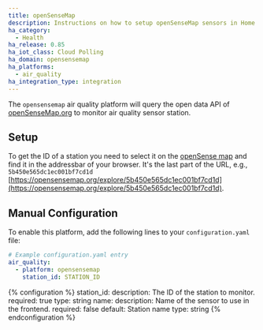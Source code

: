 ```yaml
---
title: openSenseMap
description: Instructions on how to setup openSenseMap sensors in Home Assistant.
ha_category:
  - Health
ha_release: 0.85
ha_iot_class: Cloud Polling
ha_domain: opensensemap
ha_platforms:
  - air_quality
ha_integration_type: integration
---
```


The `opensensemap` air quality platform will query the open data API of [openSenseMap.org](https://opensensemap.org/) to monitor air quality sensor station.

## Setup

To get the ID of a station you need to select it on the [openSense map](https://opensensemap.org/) and find it in the addressbar of your browser. It's the last part of the URL, e.g., `5b450e565dc1ec001bf7cd1d` [https://opensensemap.org/explore/5b450e565dc1ec001bf7cd1d](https://opensensemap.org/explore/5b450e565dc1ec001bf7cd1d).

## Manual Configuration

To enable this platform, add the following lines to your `configuration.yaml` file:

```yaml
# Example configuration.yaml entry
air_quality:
  - platform: opensensemap
    station_id: STATION_ID
```

{% configuration %}
station_id:
  description: The ID of the station to monitor.
  required: true
  type: string
name:
  description: Name of the sensor to use in the frontend.
  required: false
  default: Station name
  type: string
{% endconfiguration %}
